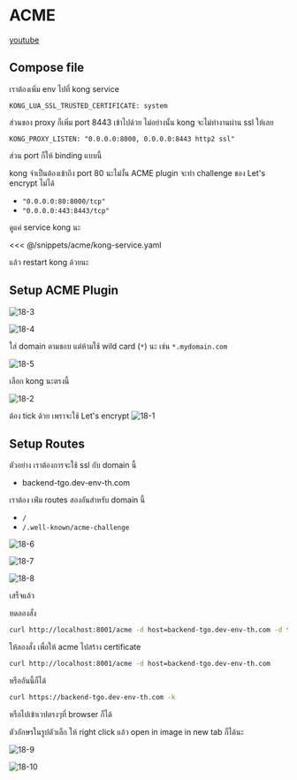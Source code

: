 # ACME

[youtube](https://www.youtube.com/watch?v=0gBFm1mw8TU)

## Compose file

เราต้องเพิ่ม env
ไปที่ kong service

`KONG_LUA_SSL_TRUSTED_CERTIFICATE: system`

ส่วนของ proxy ก็เพิ่ม port 8443 เข้าไปด้วย ไม่อย่างนั้น kong จะไม่ทำงานผ่าน ssl ให้เลย

`KONG_PROXY_LISTEN: "0.0.0.0:8000, 0.0.0.0:8443 http2 ssl"`

ส่วน port ก็ให้ binding แบบนี้

kong จำเป็นต้องเข้าถึง port 80 นะไม่งั้น ACME plugin จะทำ challenge ของ Let's encrypt ไม่ได้

- `"0.0.0.0:80:8000/tcp"`
- `"0.0.0.0:443:8443/tcp"`

ดูแค่ service kong นะ

<<< @/snippets/acme/kong-service.yaml

แล้ว restart kong ด้วยนะ

## Setup ACME Plugin

![18-3](/18-3.png)

![18-4](/18-4.png)

ใส่ domain ตามชอบ
แต่ห้ามใช้ wild card (`*`) นะ เช่น `*.mydomain.com`

![18-5](/18-5.png)

เลือก kong นะตรงนี้

![18-2](/18-2.png)

ต้อง tick ด้วย เพราจะใช้ Let's encrypt
![18-1](/18-1.png)

## Setup Routes

ตัวอย่าง เราต้องการจะใช้ ssl กับ domain นี้

- backend-tgo.dev-env-th.com

เราต้อง เพ่ิม routes สองอันสำหรับ domain นี้

- `/`
- `/.well-known/acme-challenge`

![18-6](/18-6.png)

![18-7](/18-7.png)

![18-8](/18-8.png)

เสร็จแล้ว

ทดลองสั่ง

```sh
curl http://localhost:8001/acme -d host=backend-tgo.dev-env-th.com -d test_http_challenge_flow=true
```

ให้ลองสั่ง เพื่อให้ acme ไปสร้าง certificate

```sh
curl http://localhost:8001/acme -d host=backend-tgo.dev-env-th.com
```

หรืออันนี้ก็ได้

```sh
curl https://backend-tgo.dev-env-th.com -k
```

หรือไปเข้าเวปตรงๆที่ browser ก็ได้

ตัวอักษรในรูปตัวเล็ก ให้ right click แล้ว open in image in new tab ก็ได้นะ

![18-9](/18-9.png)

![18-10](/18-10.png)
